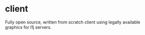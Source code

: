 # client

Fully open source, written from scratch client using legally available graphics for l1j servers.